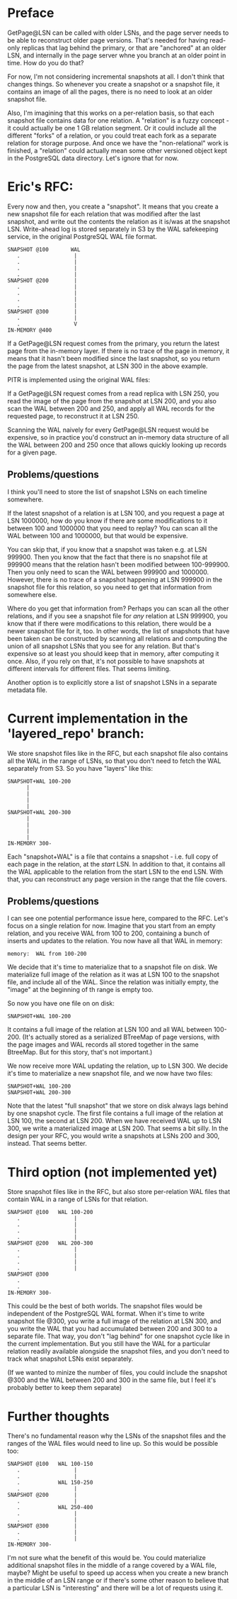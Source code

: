 # Preface

GetPage@LSN can be called with older LSNs, and the page server needs
to be able to reconstruct older page versions. That's needed for
having read-only replicas that lag behind the primary, or that are
"anchored" at an older LSN, and internally in the page server whne you
branch at an older point in time. How do you do that?

For now, I'm not considering incremental snapshots at all. I don't
think that changes things. So whenever you create a snapshot or a
snapshot file, it contains an image of all the pages, there is no need
to look at an older snapshot file.

Also, I'm imagining that this works on a per-relation basis, so that
each snapshot file contains data for one relation. A "relation" is a
fuzzy concept - it could actually be one 1 GB relation segment. Or it
could include all the different "forks" of a relation, or you could
treat each fork as a separate relation for storage purpose. And once
we have the "non-relational" work is finished, a "relation" could
actually mean some other versioned object kept in the PostgreSQL data
directory. Let's ignore that for now.

# Eric's RFC:

Every now and then, you create a "snapshot". It means that you create
a new snapshot file for each relation that was modified after the last
snapshot, and write out the contents the relation as it is/was at the
snapshot LSN. Write-ahead log is stored separately in S3 by the WAL
safekeeping service, in the original PostgreSQL WAL file format.

    SNAPSHOT @100       WAL
       .                 |
       .                 |
       .                 |
       .                 |
    SNAPSHOT @200        |
       .                 |
       .                 |
       .                 |
       .                 |
    SNAPSHOT @300        |
       .                 |
       .                 V
    IN-MEMORY @400

If a GetPage@LSN request comes from the primary, you return the latest
page from the in-memory layer. If there is no trace of the page in
memory, it means that it hasn't been modified since the last snapshot,
so you return the page from the latest snapshot, at LSN 300 in the
above example.

PITR is implemented using the original WAL files:

If a GetPage@LSN request comes from a read replica with LSN 250, you
read the image of the page from the snapshot at LSN 200, and you also
scan the WAL between 200 and 250, and apply all WAL records for the
requested page, to reconstruct it at LSN 250.

Scanning the WAL naively for every GetPage@LSN request would be
expensive, so in practice you'd construct an in-memory data structure
of all the WAL between 200 and 250 once that allows quickly looking up
records for a given page.

## Problems/questions

I think you'll need to store the list of snapshot LSNs on each
timeline somewhere.

If the latest snapshot of a relation is at LSN 100, and you request a
page at LSN 1000000, how do you know if there are some modifications
to it between 100 and 1000000 that you need to replay? You can scan
all the WAL between 100 and 1000000, but that would be expensive.

You can skip that, if you know that a snapshot was taken e.g. at LSN
999900. Then you know that the fact that there is no snapshot file at
999900 means that the relation hasn't been modified between
100-999900.  Then you only need to scan the WAL between 999900 and
1000000. However, there is no trace of a snapshot happening at LSN
999900 in the snapshot file for this relation, so you need to get
that information from somewhere else.

Where do you get that information from? Perhaps you can scan all the
other relations, and if you see a snapshot file for *any* relation at
LSN 999900, you know that if there were modifications to this
relation, there would be a newer snapshot file for it, too. In other
words, the list of snapshots that have been taken can be constructed
by scanning all relations and computing the union of all snapshot LSNs
that you see for any relation. But that's expensive so at least you
should keep that in memory, after computing it once. Also, if you rely
on that, it's not possible to have snapshots at different intervals
for different files. That seems limiting.

Another option is to explicitly store a list of snapshot LSNs in a
separate metadata file.


# Current implementation in the 'layered_repo' branch:

We store snapshot files like in the RFC, but each snapshot file also
contains all the WAL in the range of LSNs, so that you don't need to
fetch the WAL separately from S3. So you have "layers" like this:

    SNAPSHOT+WAL 100-200
          |
          |
          |
          |
    SNAPSHOT+WAL 200-300
          |
          |
          |
          |
    IN-MEMORY 300-

Each "snapshot+WAL" is a file that contains a snapshot - i.e. full
copy of each page in the relation, at the *start* LSN. In addition to
that, it contains all the WAL applicable to the relation from the
start LSN to the end LSN. With that, you can reconstruct any page
version in the range that the file covers.


## Problems/questions

I can see one potential performance issue here, compared to the RFC.
Let's focus on a single relation for now. Imagine that you start from
an empty relation, and you receive WAL from 100 to 200, containing
a bunch of inserts and updates to the relation. You now have all that
WAL in memory:

    memory:  WAL from 100-200

We decide that it's time to materialize that to a snapshot file on
disk.  We materialize full image of the relation as it was at LSN 100
to the snapshot file, and include all of the WAL. Since the relation
was initially empty, the "image" at the beginning of th range is empty
too.

So now you have one file on on disk:

    SNAPSHOT+WAL 100-200

It contains a full image of the relation at LSN 100 and all WAL
between 100-200. (It's actually stored as a serialized BTreeMap of
page versions, with the page images and WAL records all stored
together in the same BtreeMap. But for this story, that's not
important.)

We now receive more WAL updating the relation, up to LSN 300. We
decide it's time to materialize a new snapshot file, and we now have
two files:

    SNAPSHOT+WAL 100-200
    SNAPSHOT+WAL 200-300

Note that the latest "full snapshot" that we store on disk always lags
behind by one snapshot cycle. The first file contains a full image of
the relation at LSN 100, the second at LSN 200. When we have received
WAL up to LSN 300, we write a materialized image at LSN 200. That
seems a bit silly. In the design per your RFC, you would write a
snapshots at LSNs 200 and 300, instead. That seems better.



# Third option (not implemented yet)

Store snapshot files like in the RFC, but also store per-relation
WAL files that contain WAL in a range of LSNs for that relation.

    SNAPSHOT @100   WAL 100-200
       .                 |
       .                 |
       .                 |
       .                 |
    SNAPSHOT @200   WAL 200-300
       .                 |
       .                 |
       .                 |
       .                 |
    SNAPSHOT @300
       .
       .
    IN-MEMORY 300-


This could be the best of both worlds. The snapshot files would be
independent of the PostgreSQL WAL format. When it's time to write
snapshot file @300, you write a full image of the relation at LSN 300,
and you write the WAL that you had accumulated between 200 and 300 to
a separate file. That way, you don't "lag behind" for one snapshot
cycle like in the current implementation. But you still have the WAL
for a particular relation readily available alongside the snapshot
files, and you don't need to track what snapshot LSNs exist
separately.

(If we wanted to minize the number of files, you could include the
snapshot @300 and the WAL between 200 and 300 in the same file, but I
feel it's probably better to keep them separate)



# Further thoughts

There's no fundamental reason why the LSNs of the snapshot files and the
ranges of the WAL files would need to line up. So this would be possible
too:

    SNAPSHOT @100   WAL 100-150
       .                 |
       .                 |
       .            WAL 150-250
       .                 |
    SNAPSHOT @200        |
       .                 |
       .            WAL 250-400
       .                 |
       .                 |
    SNAPSHOT @300        |
       .                 |
       .                 |
    IN-MEMORY 300-

I'm not sure what the benefit of this would be. You could materialize
additional snapshot files in the middle of a range covered by a WAL
file, maybe? Might be useful to speed up access when you create a new
branch in the middle of an LSN range or if there's some other reason
to believe that a particular LSN is "interesting" and there will be
a lot of requests using it.
